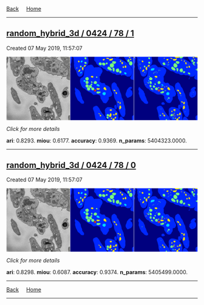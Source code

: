 
[Back](..)&nbsp;&nbsp;&nbsp;&nbsp;&nbsp;[Home](https://leapmanlab.github.io/snapshots)

---

<div class="summary"><a href="1"><h2>random_hybrid_3d / 0424 / 78 / 1</h2></a><p>Created 07 May 2019, 11:57:07
</p><a href="1"><img src="1/media/summary.png" align="center"></a><p>
<i>Click for more details</i>
</p></div>

**ari**: 0.8293. **miou**: 0.6177. **accuracy**: 0.9369. **n_params**: 5404323.0000. 

---

<div class="summary"><a href="0"><h2>random_hybrid_3d / 0424 / 78 / 0</h2></a><p>Created 07 May 2019, 11:57:07
</p><a href="0"><img src="0/media/summary.png" align="center"></a><p>
<i>Click for more details</i>
</p></div>

**ari**: 0.8298. **miou**: 0.6087. **accuracy**: 0.9374. **n_params**: 5405499.0000. 

---

[Back](..)&nbsp;&nbsp;&nbsp;&nbsp;&nbsp;[Home](https://leapmanlab.github.io/snapshots)

---